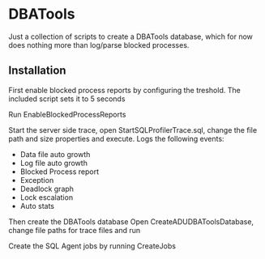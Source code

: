 DBATools
========

Just a collection of scripts to create a DBATools database, which for now does nothing more than log/parse blocked processes.

Installation
----------------
First enable blocked process reports by configuring the treshold.
The included script sets it to 5 seconds

Run EnableBlockedProcessReports

Start the server side trace, open StartSQLProfilerTrace.sql, change the file path and size properties and execute.
Logs the following events:
- Data file auto growth
- Log file auto growth
- Blocked Process report
- Exception
- Deadlock graph
- Lock escalation
- Auto stats


Then create the DBATools database
Open CreateADUDBAToolsDatabase, change file paths for trace files and run

Create the SQL Agent jobs by running CreateJobs
